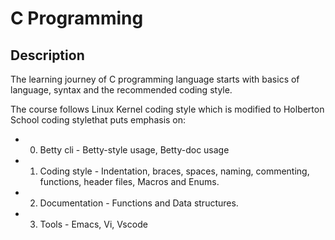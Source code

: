 # C Programming

## Description
The learning journey of C programming language starts with basics of language, syntax and the recommended coding style.

The course follows Linux Kernel coding style which is modified to Holberton School coding stylethat puts emphasis on:

- 0. Betty cli - Betty-style usage, Betty-doc usage
- 1. Coding style - Indentation, braces, spaces, naming, commenting, functions, header files, Macros and Enums.
- 2. Documentation - Functions and Data structures.
- 3. Tools - Emacs, Vi, Vscode


